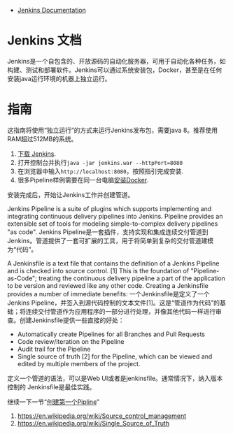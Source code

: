 

* [Jenkins Documentation ](https://jenkins.io/doc/)

# Jenkins 文档
Jenkins是一个自包含的、开放源码的自动化服务器，可用于自动化各种任务，如构建、测试和部署软件。Jenkins可以通过系统安装包，Docker，甚至是在任何安装java运行环境的机器上独立运行。

# 指南
这指南将使用“独立运行”的方式来运行Jenkins发布包，需要java 8。推荐使用RAM超过512MB的系统。

1. [下载 Jenkins](http://mirrors.jenkins.io/war-stable/latest/jenkins.war).
2. 打开控制台并执行`java -jar jenkins.war --httpPort=8080`
3. 在浏览器中输入`http://localhost:8080`，按照指引完成安装.
4. 很多Pipeline样例需要在同一台电脑[安装Docker](https://docs.docker.com/engine/installation).

安装完成后，开始让Jenkins工作并创建管道。

Jenkins Pipeline is a suite of plugins which supports implementing and integrating continuous delivery pipelines into Jenkins. Pipeline provides an extensible set of tools for modeling simple-to-complex delivery pipelines "as code".
Jenkins Pipeline是一套插件，支持实现和集成连续交付管道到Jenkins。管道提供了一套可扩展的工具，用于将简单到复杂的交付管道建模为“代码”。

A Jenkinsfile is a text file that contains the definition of a Jenkins Pipeline and is checked into source control. [1] This is the foundation of "Pipeline-as-Code"; treating the continuous delivery pipeline a part of the application to be version and reviewed like any other code. Creating a Jenkinsfile provides a number of immediate benefits:
一个Jenkinsfile是定义了一个Jenkins Pipeline，并签入到源代码控制的文本文件[1]。这是“管道作为代码”的基础；将连续交付管道作为应用程序的一部分进行处理，并像其他代码一样进行审查。创建Jenkinsfile提供一些直接的好处：

* Automatically create Pipelines for all Branches and Pull Requests
* Code review/iteration on the Pipeline
* Audit trail for the Pipeline
* Single source of truth [2] for the Pipeline, which can be viewed and edited by multiple members of the project.

定义一个管道的语法，可以是Web UI或者是jenkinsfile。通常情况下，纳入版本控制的 Jenkinsfile是最佳实践。

继续一下一节“[创建第一个Pipline](https://jenkins.io/doc/pipeline/tour/hello-world)”

1. https://en.wikipedia.org/wiki/Source_control_management
2. https://en.wikipedia.org/wiki/Single_Source_of_Truth